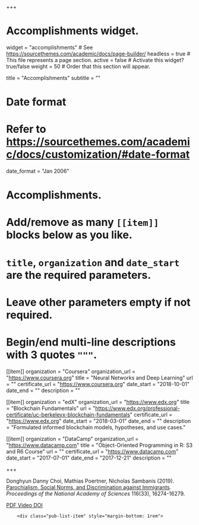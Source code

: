 +++
# Accomplishments widget.
widget = "accomplishments"  # See https://sourcethemes.com/academic/docs/page-builder/
headless = true  # This file represents a page section.
active = false  # Activate this widget? true/false
weight = 50  # Order that this section will appear.

title = "Accomplish&shy;ments"
subtitle = ""

# Date format
#   Refer to https://sourcethemes.com/academic/docs/customization/#date-format
date_format = "Jan 2006"

# Accomplishments.
#   Add/remove as many `[[item]]` blocks below as you like.
#   `title`, `organization` and `date_start` are the required parameters.
#   Leave other parameters empty if not required.
#   Begin/end multi-line descriptions with 3 quotes `"""`.

[[item]]
  organization = "Coursera"
  organization_url = "https://www.coursera.org"
  title = "Neural Networks and Deep Learning"
  url = ""
  certificate_url = "https://www.coursera.org"
  date_start = "2018-10-01"
  date_end = ""
  description = ""

[[item]]
  organization = "edX"
  organization_url = "https://www.edx.org"
  title = "Blockchain Fundamentals"
  url = "https://www.edx.org/professional-certificate/uc-berkeleyx-blockchain-fundamentals"
  certificate_url = "https://www.edx.org"
  date_start = "2018-03-01"
  date_end = ""
  description = "Formulated informed blockchain models, hypotheses, and use cases."
  
[[item]]
  organization = "DataCamp"
  organization_url = "https://www.datacamp.com"
  title = "Object-Oriented Programming in R: S3 and R6 Course"
  url = ""
  certificate_url = "https://www.datacamp.com"
  date_start = "2017-07-01"
  date_end = "2017-12-21"
  description = ""

+++





  <span class="article-metadata li-cite-author">
    

  
  <span >Donghyun Danny Choi</span>, <span >Mathias Poertner</span>, <span >Nicholas Sambanis</span>
  </span>
  (2019).
  <a href="/publication/parochialism/">Parochialism, Social Norms, and Discrimination against Immigrants</a>.
  <em>Proceedings of the National Academy of Sciences</em> 116(33), 16274-16279.
  
  <p>








  
    
  



<a class="btn btn-outline-primary my-1 mr-1 btn-sm" href="https://www.dropbox.com/s/is7w2qg9fg14aez/CPS_2019_Final.pdf?dl=0" target="_blank" rel="noopener">
  PDF
</a>













  
  
    
  
<a class="btn btn-outline-primary my-1 mr-1 btn-sm" href="https://www.dropbox.com/s/ggmyvi7i0z00kg7/intervention.mp4?dl=0" target="_blank" rel="noopener">
  Video
</a>



<a class="btn btn-outline-primary my-1 mr-1 btn-sm" href="https://doi.org/https://doi.org/10.1073/pnas.1820146116" target="_blank" rel="noopener">
  DOI
</a>


</p>

  
  
</div>

      
    
      
        <div class="pub-list-item" style="margin-bottom: 1rem">
  <i class="far fa-file-alt pub-icon" aria-hidden="true"></i>

  
